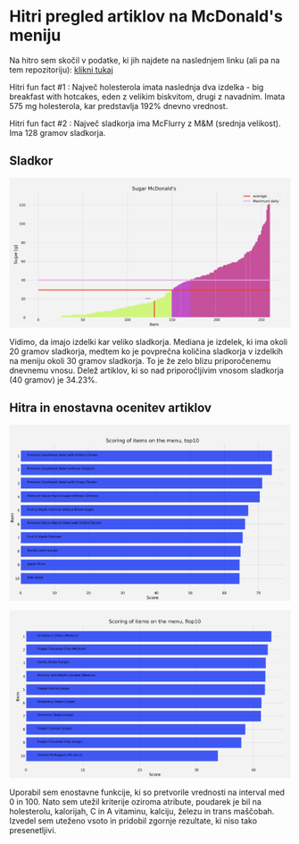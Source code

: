 # Hitri pregled artiklov na McDonald's meniju

Na hitro sem skočil v podatke, ki jih najdete na naslednjem linku (ali pa na tem repozitoriju): [klikni tukaj](https://www.kaggle.com/mcdonalds/nutrition-facts)

Hitri fun fact #1 : Največ holesterola imata naslednja dva izdelka - big breakfast with hotcakes, eden z
velikim biskvitom, drugi z navadnim. Imata 575 mg holesterola, kar predstavlja 192% dnevno vrednost.

Hitri fun fact #2 : Največ sladkorja ima McFlurry z M&M (srednja velikost). Ima 128 gramov sladkorja.

## Sladkor

![Sladkor v izdelkih](https://github.com/jonchisko/data-is-beautiful/blob/master/mcdonald/Screen%20Shot%202017-10-22%20at%2022.52.58.png)

Vidimo, da imajo izdelki kar veliko sladkorja. Mediana je izdelek, ki ima okoli 20 gramov sladkorja, medtem ko je povprečna 
količina sladkorja v izdelkih na meniju okoli 30 gramov sladkorja. To je že zelo blizu priporočenemu dnevnemu vnosu.
Delež artiklov, ki so nad priporočljivim vnosom sladkorja (40 gramov) je 34.23%.

## Hitra in enostavna ocenitev artiklov

![TOP 10 izbira](https://github.com/jonchisko/data-is-beautiful/blob/master/mcdonald/Screen%20Shot%202017-10-23%20at%2023.10.03.png)

![FLOP 10 izbira](https://github.com/jonchisko/data-is-beautiful/blob/master/mcdonald/Screen%20Shot%202017-10-23%20at%2023.16.53.png)

Uporabil sem enostavne funkcije, ki so pretvorile vrednosti na interval med 0 in 100. Nato sem utežil kriterije oziroma atribute, poudarek je bil na holesterolu, kalorijah, C in A vitaminu, kalciju, železu in trans maščobah.
Izvedel sem uteženo vsoto in pridobil zgornje rezultate, ki niso tako presenetljivi.







